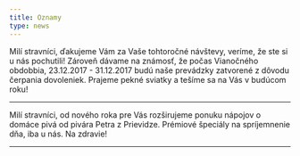 ```yaml
---
title: Oznamy
type: news
---
```

<div>
<p class="text-center">Milí stravníci, ďakujeme Vám za Vaše tohtoročné návštevy, veríme, že ste si u nás pochutili! Zároveň dávame na známosť, že počas Vianočného obdobbia, 23.12.2017 - 31.12.2017 budú naše prevádzky zatvorené z dôvodu čerpania dovoleniek. Prajeme pekné sviatky a tešíme sa na Vás v budúcom roku!</p><hr/>
		
<p class="text-center">Milí stravníci, od nového roka pre Vás rozširujeme ponuku nápojov o domáce pivá od pivára Petra z Prievidze. Prémiové špeciály na spríjemnenie dňa, iba u nás. Na zdravie!</p><hr/>
</div>